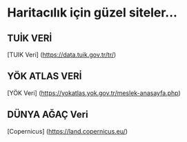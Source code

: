 # Haritacılık için güzel siteler...

## TUİK VERİ

[TUIK Veri] (https://data.tuik.gov.tr/tr/)

## YÖK ATLAS VERİ

[YÖK Veri] (https://yokatlas.yok.gov.tr/meslek-anasayfa.php)

## DÜNYA AĞAÇ Veri

[Copernicus] (https://land.copernicus.eu/)

